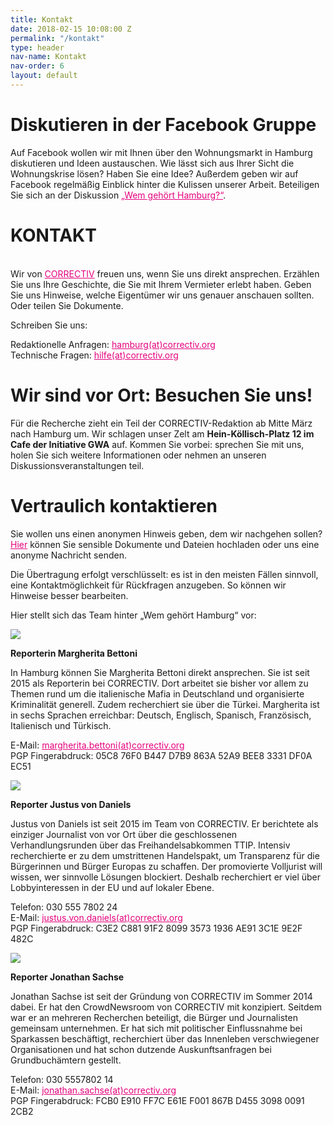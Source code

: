 ```yaml
---
title: Kontakt
date: 2018-02-15 10:08:00 Z
permalink: "/kontakt"
type: header
nav-name: Kontakt
nav-order: 6
layout: default
---
```


# Diskutieren in der Facebook Gruppe

Auf Facebook wollen wir mit Ihnen über den Wohnungsmarkt in Hamburg diskutieren und Ideen austauschen. Wie lässt sich aus Ihrer Sicht die Wohnungskrise lösen? Haben Sie eine Idee? Außerdem geben wir auf Facebook regelmäßig Einblick hinter die Kulissen unserer Arbeit. Beteiligen Sie sich an der Diskussion <a style="color: #e5007d" href="https://www.facebook.com/groups/wemgehoerthamburg/" target="blank">„Wem gehört Hamburg?“</a>.

# KONTAKT
<br>
Wir von <a style="color: #e5007d" href="https://correctiv.org" target="blank"> CORRECTIV</a> freuen uns, wenn Sie uns direkt ansprechen. Erzählen Sie uns Ihre Geschichte, die Sie mit Ihrem Vermieter erlebt haben. Geben Sie uns Hinweise, welche Eigentümer wir uns genauer anschauen sollten. Oder teilen Sie Dokumente.

Schreiben Sie uns:

Redaktionelle Anfragen: <a style="color: #e5007d" href="mailto:hamburg@correctiv.org">hamburg(at)correctiv.org</a><br>
Technische Fragen: <a style="color: #e5007d" href="mailto:hilfe@correctiv.org">hilfe(at)correctiv.org</a><br>

# Wir sind vor Ort: Besuchen Sie uns!

Für die Recherche zieht ein Teil der CORRECTIV-Redaktion ab Mitte März nach Hamburg um. Wir schlagen unser Zelt am **Hein-Köllisch-Platz 12 im Cafe der Initiative GWA** auf. Kommen Sie vorbei: sprechen Sie mit uns, holen Sie sich weitere Informationen oder nehmen an unseren Diskussionsveranstaltungen teil.

# Vertraulich kontaktieren

Sie wollen uns einen anonymen Hinweis geben, dem wir nachgehen sollen? <a style="color: #e5007d" href="https://correctiv-upload.org" target="blank">Hier</a> können Sie sensible Dokumente und Dateien hochladen oder uns eine anonyme Nachricht senden.

Die Übertragung erfolgt verschlüsselt: es ist in den meisten Fällen sinnvoll, eine Kontaktmöglichkeit für Rückfragen anzugeben. So können wir Hinweise besser bearbeiten.

Hier stellt sich das Team hinter „Wem gehört Hamburg“ vor:

<img src="/assets/images/margherita-bettoni.png">

**Reporterin Margherita Bettoni**

In Hamburg können Sie Margherita Bettoni direkt ansprechen. Sie ist seit 2015 als Reporterin bei CORRECTIV. Dort arbeitet sie bisher vor allem zu Themen rund um die italienische Mafia in Deutschland und organisierte Kriminalität generell. Zudem recherchiert sie über die Türkei. Margherita ist in sechs Sprachen erreichbar: Deutsch, Englisch, Spanisch, Französisch, Italienisch und Türkisch.

E-Mail: <a style="color: #e5007d" href="mailto:margherita.bettoni@correctiv.org">margherita.bettoni(at)correctiv.org</a><br>
PGP Fingerabdruck: 05C8 76F0 B447 D7B9 863A  52A9 BEE8 3331 DF0A EC51

<img src="/assets/images/justus-von-daniels.png">

**Reporter Justus von Daniels**

Justus von Daniels ist seit 2015 im Team von CORRECTIV. Er berichtete als einziger Journalist von vor Ort über die  geschlossenen Verhandlungsrunden über das Freihandelsabkommen TTIP. Intensiv recherchierte er zu dem umstrittenen Handelspakt, um Transparenz für die Bürgerinnen und Bürger Europas zu schaffen. Der promovierte Volljurist will wissen, wer sinnvolle Lösungen blockiert. Deshalb recherchiert er viel über Lobbyinteressen in der EU und auf lokaler Ebene.

Telefon: 030 555 7802 24<br>
E-Mail: <a style="color: #e5007d" href="mailto:justus.von.daniels@correctiv.org">justus.von.daniels(at)correctiv.org</a><br>
PGP Fingerabdruck: C3E2 C881 91F2 8099 3573  1936 AE91 3C1E 9E2F 482C

<img src="/assets/images/jonathan-sachse.png">

**Reporter Jonathan Sachse**

Jonathan Sachse ist seit der Gründung von CORRECTIV im Sommer 2014 dabei. Er hat den CrowdNewsroom von CORRECTIV mit konzipiert. Seitdem war er an mehreren Recherchen beteiligt, die Bürger und Journalisten gemeinsam unternehmen. Er hat sich mit politischer Einflussnahme bei Sparkassen beschäftigt, recherchiert über das Innenleben verschwiegener Organisationen und hat schon dutzende Auskunftsanfragen bei Grundbuchämtern gestellt.

Telefon: 030 5557802 14<br>
E-Mail: <a style="color: #e5007d" href="mailto:jonathan.sachse@correctiv.org">jonathan.sachse(at)correctiv.org</a><br>
PGP Fingerabdruck: FCB0 E910 FF7C E61E F001  867B D455 3098 0091 2CB2
